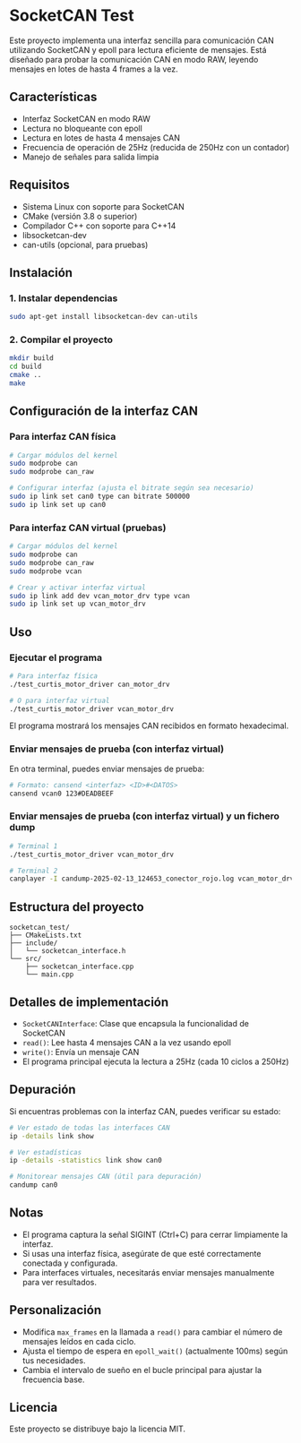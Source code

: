 # SocketCAN Test

Este proyecto implementa una interfaz sencilla para comunicación CAN utilizando SocketCAN y epoll para lectura eficiente de mensajes. Está diseñado para probar la comunicación CAN en modo RAW, leyendo mensajes en lotes de hasta 4 frames a la vez.

## Características

- Interfaz SocketCAN en modo RAW
- Lectura no bloqueante con epoll
- Lectura en lotes de hasta 4 mensajes CAN
- Frecuencia de operación de 25Hz (reducida de 250Hz con un contador)
- Manejo de señales para salida limpia

## Requisitos

- Sistema Linux con soporte para SocketCAN
- CMake (versión 3.8 o superior)
- Compilador C++ con soporte para C++14
- libsocketcan-dev
- can-utils (opcional, para pruebas)

## Instalación

### 1. Instalar dependencias

```bash
sudo apt-get install libsocketcan-dev can-utils
```

### 2. Compilar el proyecto

```bash
mkdir build
cd build
cmake ..
make
```

## Configuración de la interfaz CAN

### Para interfaz CAN física

```bash
# Cargar módulos del kernel
sudo modprobe can
sudo modprobe can_raw

# Configurar interfaz (ajusta el bitrate según sea necesario)
sudo ip link set can0 type can bitrate 500000
sudo ip link set up can0
```

### Para interfaz CAN virtual (pruebas)

```bash
# Cargar módulos del kernel
sudo modprobe can
sudo modprobe can_raw
sudo modprobe vcan

# Crear y activar interfaz virtual
sudo ip link add dev vcan_motor_drv type vcan
sudo ip link set up vcan_motor_drv
```

## Uso

### Ejecutar el programa

```bash
# Para interfaz física
./test_curtis_motor_driver can_motor_drv

# O para interfaz virtual
./test_curtis_motor_driver vcan_motor_drv
```

El programa mostrará los mensajes CAN recibidos en formato hexadecimal.

### Enviar mensajes de prueba (con interfaz virtual)

En otra terminal, puedes enviar mensajes de prueba:

```bash
# Formato: cansend <interfaz> <ID>#<DATOS>
cansend vcan0 123#DEADBEEF
```

### Enviar mensajes de prueba (con interfaz virtual) y un fichero dump

```bash
# Terminal 1
./test_curtis_motor_driver vcan_motor_drv
```

```bash
# Terminal 2
canplayer -I candump-2025-02-13_124653_conector_rojo.log vcan_motor_drv=can0
```

## Estructura del proyecto

```
socketcan_test/
├── CMakeLists.txt
├── include/
│   └── socketcan_interface.h
└── src/
    ├── socketcan_interface.cpp
    └── main.cpp
```

## Detalles de implementación

- `SocketCANInterface`: Clase que encapsula la funcionalidad de SocketCAN
- `read()`: Lee hasta 4 mensajes CAN a la vez usando epoll
- `write()`: Envía un mensaje CAN
- El programa principal ejecuta la lectura a 25Hz (cada 10 ciclos a 250Hz)

## Depuración

Si encuentras problemas con la interfaz CAN, puedes verificar su estado:

```bash
# Ver estado de todas las interfaces CAN
ip -details link show

# Ver estadísticas
ip -details -statistics link show can0

# Monitorear mensajes CAN (útil para depuración)
candump can0
```

## Notas

- El programa captura la señal SIGINT (Ctrl+C) para cerrar limpiamente la interfaz.
- Si usas una interfaz física, asegúrate de que esté correctamente conectada y configurada.
- Para interfaces virtuales, necesitarás enviar mensajes manualmente para ver resultados.

## Personalización

- Modifica `max_frames` en la llamada a `read()` para cambiar el número de mensajes leídos en cada ciclo.
- Ajusta el tiempo de espera en `epoll_wait()` (actualmente 100ms) según tus necesidades.
- Cambia el intervalo de sueño en el bucle principal para ajustar la frecuencia base.

## Licencia

Este proyecto se distribuye bajo la licencia MIT.
